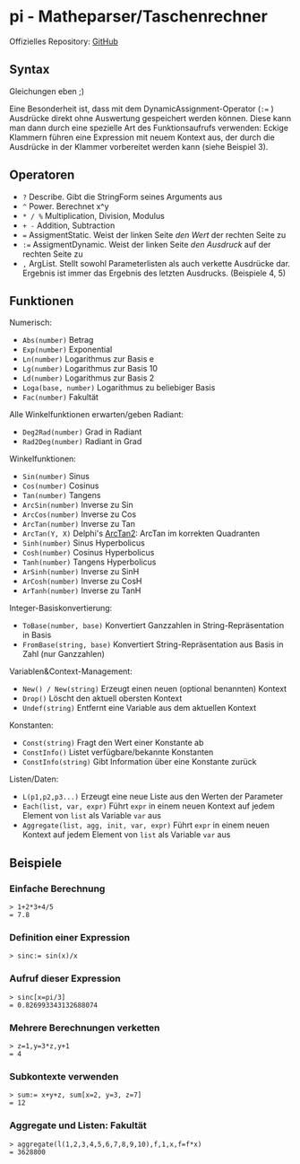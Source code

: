 pi - Matheparser/Taschenrechner
===============================

Offizielles Repository: [GitHub](https://github.com/martok/pi)



Syntax
------

Gleichungen eben ;)

Eine Besonderheit ist, dass mit dem DynamicAssignment-Operator (`:=` ) Ausdrücke
direkt ohne Auswertung gespeichert werden können. Diese kann man dann durch eine
spezielle Art des Funktionsaufrufs verwenden: Eckige Klammern führen eine Expression
mit neuem Kontext aus, der durch die Ausdrücke in der Klammer vorbereitet werden
kann (siehe Beispiel 3).

Operatoren
----------

*  `?`
   Describe. Gibt die StringForm seines Arguments aus
*  `^`
   Power. Berechnet x^y
*  `* / %`
   Multiplication, Division, Modulus
*  `+ -`
   Addition, Subtraction
*  `=`
   AssigmentStatic. Weist der linken Seite *den Wert* der rechten Seite zu
*  `:=`
   AssigmentDynamic. Weist der linken Seite *den Ausdruck* auf der rechten Seite zu
*  `,`
   ArgList. Stellt sowohl Parameterlisten als auch verkette Ausdrücke dar. Ergebnis ist immer das Ergebnis des letzten Ausdrucks. (Beispiele 4, 5)



Funktionen
----------

Numerisch:

*  `Abs(number)`
   Betrag
*  `Exp(number)`
   Exponential
*  `Ln(number)`
   Logarithmus zur Basis e
*  `Lg(number)`
   Logarithmus zur Basis 10
*  `Ld(number)`
   Logarithmus zur Basis 2
*  `Loga(base, number)`
   Logarithmus zu beliebiger Basis
*  `Fac(number)`
   Fakultät


Alle Winkelfunktionen erwarten/geben Radiant:

*  `Deg2Rad(number)`
   Grad in Radiant
*  `Rad2Deg(number)`
   Radiant in Grad


Winkelfunktionen:

*  `Sin(number)`
   Sinus
*  `Cos(number)`
   Cosinus
*  `Tan(number)`
   Tangens
*  `ArcSin(number)`
   Inverse zu Sin
*  `ArcCos(number)`
   Inverse zu Cos
*  `ArcTan(number)`
   Inverse zu Tan
*  `ArcTan(Y, X)`
   Delphi's [ArcTan2](http://docwiki.embarcadero.com/VCL/en/Math.ArcTan2): ArcTan im korrekten Quadranten
*  `Sinh(number)`
   Sinus Hyperbolicus
*  `Cosh(number)`
   Cosinus Hyperbolicus
*  `Tanh(number)`
   Tangens Hyperbolicus
*  `ArSinh(number)`
   Inverse zu SinH
*  `ArCosh(number)`
   Inverse zu CosH
*  `ArTanh(number)`
   Inverse zu TanH


Integer-Basiskonvertierung:

*  `ToBase(number, base)`
   Konvertiert Ganzzahlen in String-Repräsentation in Basis
*  `FromBase(string, base)`
   Konvertiert String-Repräsentation aus Basis in Zahl (nur Ganzzahlen)


Variablen&Context-Management:

*  `New() / New(string)`
   Erzeugt einen neuen (optional benannten) Kontext
*  `Drop()`
   Löscht den aktuell obersten Kontext
*  `Undef(string)`
   Entfernt eine Variable aus dem aktuellen Kontext


Konstanten:

*  `Const(string)`
   Fragt den Wert einer Konstante ab
*  `ConstInfo()`
   Listet verfügbare/bekannte Konstanten
*  `ConstInfo(string)`
   Gibt Information über eine Konstante zurück


Listen/Daten:

*  `L(p1,p2,p3...)`
   Erzeugt eine neue Liste aus den Werten der Parameter
*  `Each(list, var, expr)`
   Führt `expr` in einem neuen Kontext auf jedem Element von `list` als Variable `var` aus
*  `Aggregate(list, agg, init, var, expr)`
   Führt `expr` in einem neuen Kontext auf jedem Element von `list` als Variable `var` aus

Beispiele
---------

### Einfache Berechnung

    > 1+2*3+4/5
    = 7.8

### Definition einer Expression

    > sinc:= sin(x)/x

### Aufruf dieser Expression

    > sinc[x=pi/3]
    = 0.826993343132688074

### Mehrere Berechnungen verketten

    > z=1,y=3*z,y+1
    = 4

### Subkontexte verwenden

    > sum:= x+y+z, sum[x=2, y=3, z=7]
    = 12

### Aggregate und Listen: Fakultät

    > aggregate(l(1,2,3,4,5,6,7,8,9,10),f,1,x,f=f*x)
    = 3628800

